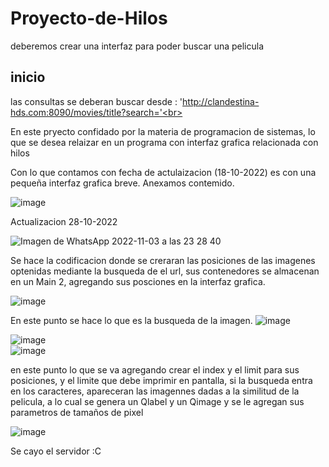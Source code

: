 # Proyecto-de-Hilos<br>
deberemos crear una interfaz para poder buscar una pelicula<br>

## inicio<br>
las consultas se deberan buscar desde : 'http://clandestina-hds.com:8090/movies/title?search='<br>

En este pryecto confidado por la materia de programacion de sistemas, lo que se desea relaizar en un programa con interfaz grafica relacionada con hilos<br>

Con lo que contamos con fecha de actulaizacion (18-10-2022) es con una pequeña interfaz grafica breve. Anexamos contemido.

![image](https://user-images.githubusercontent.com/113540519/197772672-5e5df69d-73b0-4ac3-8d48-24457307d37b.png)

Actualizacion 28-10-2022

![Imagen de WhatsApp 2022-11-03 a las 23 28 40](https://user-images.githubusercontent.com/113540519/199897279-9ac4e02c-9d29-499a-ad40-38970a40e9bc.jpg)

Se hace la codificacion donde se creraran las posiciones de las imagenes optenidas mediante la busqueda de el url,  sus contenedores se almacenan en un Main 2, agregando sus posciones en la interfaz grafica.

![image](https://user-images.githubusercontent.com/113540519/199898331-4314e793-5304-4321-8369-7163be2aef3c.png)

En este punto se hace lo que es la busqueda de la imagen.
![image](https://user-images.githubusercontent.com/113700163/199904147-35ea9f35-2fb1-4162-a53f-75512d69d3f1.png)

![image](https://user-images.githubusercontent.com/113700163/199903833-9519eaa1-ff1a-41fe-8376-6af8000510cb.png)
<br>
![image](https://user-images.githubusercontent.com/113700163/199904694-98c846d2-80cc-4cef-9f69-589c5140820d.png)

en este punto lo que se va agregando crear el index y el limit para sus posiciones, y el limite que debe imprimir en pantalla, si la busqueda entra en los caracteres, apareceran las imagennes dadas a la similitud de la pelicula, a lo cual se genera un Qlabel y un Qimage y se le agregan sus parametros de tamaños de pixel

![image](https://user-images.githubusercontent.com/113540519/199903636-a3ddd964-cb57-4e4e-b249-fc7b45aec332.png)



Se cayo el servidor :C

